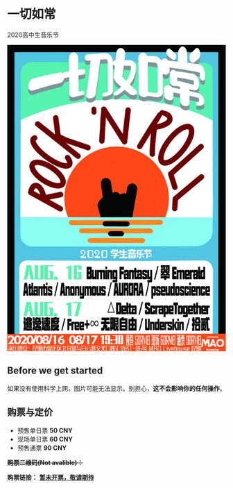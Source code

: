 # 一切如常

2020高中生音乐节

![alt="poster01 宣传海报"](../src/images/poster.jpg "宣传海报")

## Before we get started

如果没有使用科学上网，图片可能无法显示。别担心，__这不会影响你的任何操作__。

## 购票与定价

* 预售单日票    __50 CNY__
* 现场单日票    __60 CNY__
* 预售通票      __90 CNY__

~~__购票二维码(Not avalible)：__~~

__购票链接：__
[__暂未开票，敬请期待__](null)
